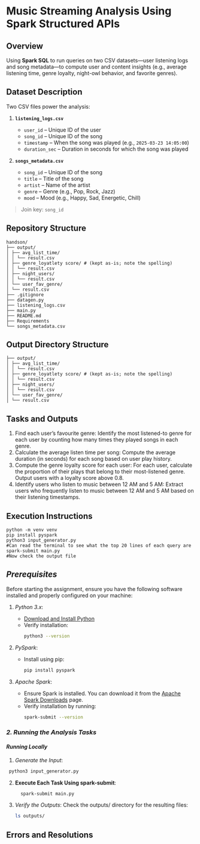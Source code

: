 # Music Streaming Analysis Using Spark Structured APIs

## Overview
Using **Spark SQL** to run queries on two CSV datasets—user listening logs and song metadata—to compute user and content insights (e.g., average listening time, genre loyalty, night-owl behavior, and favorite genres).
## Dataset Description
Two CSV files power the analysis:

1. **`listening_logs.csv`**  
   - `user_id` – Unique ID of the user  
   - `song_id` – Unique ID of the song  
   - `timestamp` – When the song was played (e.g., `2025-03-23 14:05:00`)  
   - `duration_sec` – Duration in seconds for which the song was played

2. **`songs_metadata.csv`**  
   - `song_id` – Unique ID of the song  
   - `title` – Title of the song  
   - `artist` – Name of the artist  
   - `genre` – Genre (e.g., Pop, Rock, Jazz)  
   - `mood` – Mood (e.g., Happy, Sad, Energetic, Chill)

> Join key: `song_id`

## Repository Structure
```
handson/
├── output/
│ ├── avg_list_time/
│ │ └── result.csv
│ ├── genre_loyatlety score/ # (kept as-is; note the spelling)
│ │ └── result.csv
│ ├── night_users/
│ │ └── result.csv
│ └── user_fav_genre/
│ └── result.csv
├── .gitignore
├── datagen.py
├── listening_logs.csv
├── main.py
├── README.md
├── Requirements
└── songs_metadata.csv
```
## Output Directory Structure
```
├── output/
│ ├── avg_list_time/
│ │ └── result.csv
│ ├── genre_loyatlety score/ # (kept as-is; note the spelling)
│ │ └── result.csv
│ ├── night_users/
│ │ └── result.csv
│ └── user_fav_genre/
│ └── result.csv
```
## Tasks and Outputs
1. Find each user’s favourite genre: Identify the most listened-to genre for each user by
counting how many times they played songs in each genre.
2. Calculate the average listen time per song: Compute the average duration (in
seconds) for each song based on user play history.
3. Compute the genre loyalty score for each user: For each user, calculate the
proportion of their plays that belong to their most-listened genre. Output users with a
loyalty score above 0.8.
4. Identify users who listen to music between 12 AM and 5 AM: Extract users who
frequently listen to music between 12 AM and 5 AM based on their listening timestamps.
## Execution Instructions
```
python -m venv venv
pip install pyspark
python3 input_generator.py
#Can read the terminal to see what the top 20 lines of each query are
spark-submit main.py
#Now check the output file

```
## *Prerequisites*

Before starting the assignment, ensure you have the following software installed and properly configured on your machine:

1. *Python 3.x*:
   - [Download and Install Python](https://www.python.org/downloads/)
   - Verify installation:
     ```bash
     python3 --version
     ```

2. *PySpark*:
   - Install using pip:
     ```bash
     pip install pyspark
     ```

3. *Apache Spark*:
   - Ensure Spark is installed. You can download it from the [Apache Spark Downloads](https://spark.apache.org/downloads.html) page.
   - Verify installation by running:
     ```bash
     spark-submit --version
     ```

### *2. Running the Analysis Tasks*

####  *Running Locally*

1. *Generate the Input*:
  ```bash
   python3 input_generator.py
   ```

2. **Execute Each Task Using spark-submit**:
   ```bash
     spark-submit main.py
   ```

3. *Verify the Outputs*:
   Check the outputs/ directory for the resulting files:
   ```bash
   ls outputs/
   ```

## Errors and Resolutions
